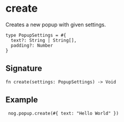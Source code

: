 # create

Creates a new popup with given settings.

```
type PopupSettings = #{
  text?: String | String[],
  padding?: Number
}
```

## Signature

```nogscript
fn create(settings: PopupSettings) -> Void
```

## Example

```nogscript
 nog.popup.create(#{ text: "Hello World" })
```

